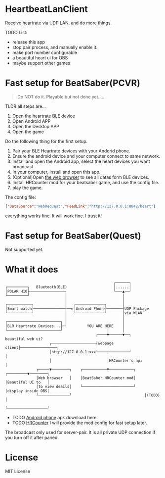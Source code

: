 # HeartbeatLanClient

Receive heartrate via UDP LAN, and do more things.

TODO List:

- release this app
- stop pair process, and manually enable it.
- make port number configurable
- a beautiful heart ui for OBS
- maybe support other games

# Fast setup for BeatSaber(PCVR)

> Do NOT do it. Playable but not done yet.....

TLDR all steps are...

1. Open the heartrate BLE device
2. Open Android APP
3. Open the Desktop APP
4. Open the game

Do the following thing for the first setup.

1. Pair your BLE Heartrate devices with your Andorid phone.
2. Ensure the android device and your computer connect to same network.
3. Install and open the Android app, select the heart devices you want broadcast.
4. In your computer, install and open this app.
5. (Optional)Open [the web browser](http://127.0.0.1:8842) to see all datas form BLE devices.
6. Install HRCounter mod for your beatsaber game, and use the config file.
7. play the game.

The config file:
```json
{"DataSource":"WebRequest","FeedLink":"http://127.0.0.1:8842/heart"}
```

everything works fine. It will work fine. I trust it!

# Fast setup for BeatSaber(Quest)

Not supported yet.

# What it does

```
                                                 ┌──────┐
┌─────────┐   Bluetooth(BLE)                     │......│
│POLAR H10├────────────────┐                     └───▲──┘
└─────────┘                │                         │
                           │                         │
┌───────────┐              │   ┌─────────────┐       │
│Smart watch├──────────────┼──►│Android Phone├───────┤UDP Package
└───────────┘              │   └─────────────┘       │via WLAN
                           │                         │
┌────────────────────────┐ │                         │
│BLR Heartrate Devices...├─┘         YOU ARE HERE    │
└────────────────────────┘                    │      │
                                         ┌────▼──────▼──┐       beautiful web ui?
                    ┌────────────────────┤webpage client├────────────────┐
                    │http://127.0.0.1:xxx└────┬─────────┘                │
                    │                         │HRCounter's api           │
              ┌─────▼────────┐    ┌───────────▼───────────┐    ┌─────────▼────────┐
              │Web browser   │    │BeatSaber HRCounter mod│    │Beautiful UI to   │
              │to view deails│    └───────────────────────┘    │display inside OBS│
              └──────────────┘                                 │(TODO)            │
                                                               └──────────────────┘

```

- TODO [Android phone](#) apk download here
- TODO [HRCounter](https://github.com/qe201020335/HRCounter) I will provide the mod config for fast setup later.

The broadcast only used for server-pair. It is all private UDP connection if you turn off it after paried.

# License

MIT License